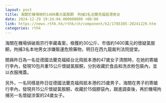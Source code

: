 ```yaml
---
layout: post
title: 海關於機場檢約1400萬元氯胺酮　拘捕3名法蘭克福抵港男女
date: 2024-12-29 19:24:04.000000000 +08:00
link: https://news.rthk.hk/rthk/ch/component/k2/1785385-20241229.htm
categories: rthk
---
```


海關在機場偵破兩宗行李藏毒案，檢獲約30公斤、市值約1400萬元的懷疑氯胺酮，拘捕3名本地男女涉嫌販運危險藥物，明日在西九龍裁判法院提堂。

關員昨日為一名從德國法蘭克福經台北飛抵本港的47歲女子清關時，在她的寄艙行李內，發現10包共重15公斤懷疑氯胺酮，分別收藏於食品和洗衣粉包裝內，並以衣服掩蓋。

另外，一名同樣是昨日從德國法蘭克福飛抵本港的25歲男子，海關在男子的寄艙行李內，發現共15公斤懷疑氯胺酮，收藏於15個膠袋內，跟進調查後，再於機場拘捕另一名懷疑涉案的24歲女子。
